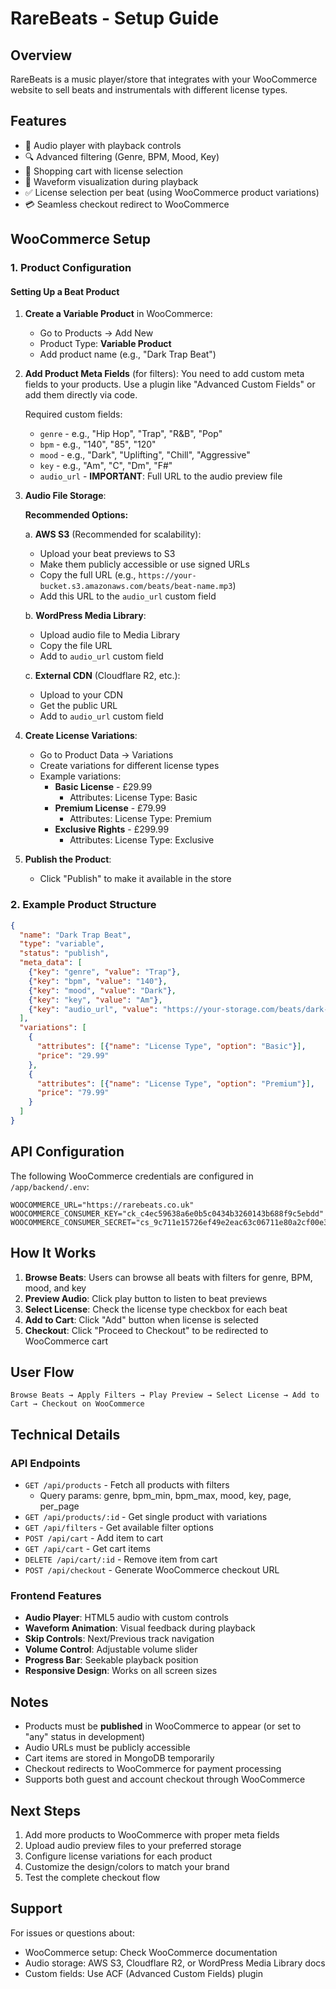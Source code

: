 # RareBeats - Setup Guide

## Overview
RareBeats is a music player/store that integrates with your WooCommerce website to sell beats and instrumentals with different license types.

## Features
- 🎵 Audio player with playback controls
- 🔍 Advanced filtering (Genre, BPM, Mood, Key)
- 🛒 Shopping cart with license selection
- 🎹 Waveform visualization during playback
- ✅ License selection per beat (using WooCommerce product variations)
- 💳 Seamless checkout redirect to WooCommerce

## WooCommerce Setup

### 1. Product Configuration

#### Setting Up a Beat Product

1. **Create a Variable Product** in WooCommerce:
   - Go to Products → Add New
   - Product Type: **Variable Product**
   - Add product name (e.g., "Dark Trap Beat")

2. **Add Product Meta Fields** (for filters):
   You need to add custom meta fields to your products. Use a plugin like "Advanced Custom Fields" or add them directly via code.
   
   Required custom fields:
   - `genre` - e.g., "Hip Hop", "Trap", "R&B", "Pop"
   - `bpm` - e.g., "140", "85", "120"
   - `mood` - e.g., "Dark", "Uplifting", "Chill", "Aggressive"
   - `key` - e.g., "Am", "C", "Dm", "F#"
   - `audio_url` - **IMPORTANT**: Full URL to the audio preview file

3. **Audio File Storage**:
   
   **Recommended Options:**
   
   a. **AWS S3** (Recommended for scalability):
      - Upload your beat previews to S3
      - Make them publicly accessible or use signed URLs
      - Copy the full URL (e.g., `https://your-bucket.s3.amazonaws.com/beats/beat-name.mp3`)
      - Add this URL to the `audio_url` custom field
   
   b. **WordPress Media Library**:
      - Upload audio file to Media Library
      - Copy the file URL
      - Add to `audio_url` custom field
   
   c. **External CDN** (Cloudflare R2, etc.):
      - Upload to your CDN
      - Get the public URL
      - Add to `audio_url` custom field

4. **Create License Variations**:
   - Go to Product Data → Variations
   - Create variations for different license types
   - Example variations:
     * **Basic License** - £29.99
       - Attributes: License Type: Basic
     * **Premium License** - £79.99
       - Attributes: License Type: Premium
     * **Exclusive Rights** - £299.99
       - Attributes: License Type: Exclusive

5. **Publish the Product**:
   - Click "Publish" to make it available in the store

### 2. Example Product Structure

```json
{
  "name": "Dark Trap Beat",
  "type": "variable",
  "status": "publish",
  "meta_data": [
    {"key": "genre", "value": "Trap"},
    {"key": "bpm", "value": "140"},
    {"key": "mood", "value": "Dark"},
    {"key": "key", "value": "Am"},
    {"key": "audio_url", "value": "https://your-storage.com/beats/dark-trap.mp3"}
  ],
  "variations": [
    {
      "attributes": [{"name": "License Type", "option": "Basic"}],
      "price": "29.99"
    },
    {
      "attributes": [{"name": "License Type", "option": "Premium"}],
      "price": "79.99"
    }
  ]
}
```

## API Configuration

The following WooCommerce credentials are configured in `/app/backend/.env`:

```
WOOCOMMERCE_URL="https://rarebeats.co.uk"
WOOCOMMERCE_CONSUMER_KEY="ck_c4ec59638a6e0b5c0434b3260143b688f9c5ebdd"
WOOCOMMERCE_CONSUMER_SECRET="cs_9c711e15726ef49e2eac63c06711e80a2cf00e3a"
```

## How It Works

1. **Browse Beats**: Users can browse all beats with filters for genre, BPM, mood, and key
2. **Preview Audio**: Click play button to listen to beat previews
3. **Select License**: Check the license type checkbox for each beat
4. **Add to Cart**: Click "Add" button when license is selected
5. **Checkout**: Click "Proceed to Checkout" to be redirected to WooCommerce cart

## User Flow

```
Browse Beats → Apply Filters → Play Preview → Select License → Add to Cart → Checkout on WooCommerce
```

## Technical Details

### API Endpoints

- `GET /api/products` - Fetch all products with filters
  - Query params: genre, bpm_min, bpm_max, mood, key, page, per_page
- `GET /api/products/:id` - Get single product with variations
- `GET /api/filters` - Get available filter options
- `POST /api/cart` - Add item to cart
- `GET /api/cart` - Get cart items
- `DELETE /api/cart/:id` - Remove item from cart
- `POST /api/checkout` - Generate WooCommerce checkout URL

### Frontend Features

- **Audio Player**: HTML5 audio with custom controls
- **Waveform Animation**: Visual feedback during playback
- **Skip Controls**: Next/Previous track navigation
- **Volume Control**: Adjustable volume slider
- **Progress Bar**: Seekable playback position
- **Responsive Design**: Works on all screen sizes

## Notes

- Products must be **published** in WooCommerce to appear (or set to "any" status in development)
- Audio URLs must be publicly accessible
- Cart items are stored in MongoDB temporarily
- Checkout redirects to WooCommerce for payment processing
- Supports both guest and account checkout through WooCommerce

## Next Steps

1. Add more products to WooCommerce with proper meta fields
2. Upload audio preview files to your preferred storage
3. Configure license variations for each product
4. Customize the design/colors to match your brand
5. Test the complete checkout flow

## Support

For issues or questions about:
- WooCommerce setup: Check WooCommerce documentation
- Audio storage: AWS S3, Cloudflare R2, or WordPress Media Library docs
- Custom fields: Use ACF (Advanced Custom Fields) plugin
